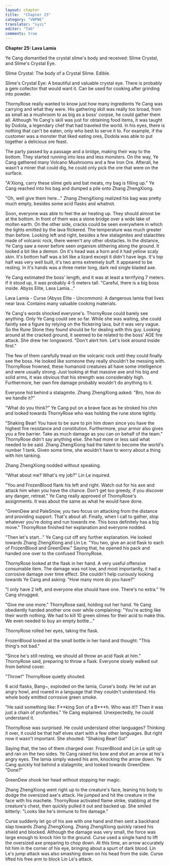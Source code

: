 ```yaml
---
layout: chapter
title:  "Chapter 25"
category: "VWPWE"
translator: "syzc"
editor: "Tab"
comments: true
---
```


**Chapter 25: Lava Lamia**
 
Ye Cang dismantled the crystal slime's body and received: Slime Crystal, and Slime's Crystal Eye. 
 
Slime Crystal: The body of a Crystal Slime. Edible.
 
Slime's Crystal Eye: A beautiful and valuable crystal eye. There is probably a gem collector that would want it. Can be used for cooking after grinding into powder.
 
ThornyRose really wanted to know just how many ingredients Ye Cang was carrying and what they were. His gathering skill was really too broad, from as small as a mushroom to as big as a boss' corpse, he could gather them all. Although Ye Cang's skill was just for obtaining food items, it was taught by Dodola, a legendary chef that had traveled the world. In his eyes, there is nothing that can't be eaten, only who best to serve it to. For example, if the customer was a monster that liked eating ores, Dodola was able to put together a delicious ore feast. 
 
The party passed by a passage and a bridge, making their way to the bottom. They started running into less and less monsters. On the way, Ye Cang gathered many Volcano Mushrooms and a few Iron Ore. Afterall, he wasn't a miner that could dig, he could only pick the ore that were on the surface.
 
"A'Xiong, carry these slime gels and bat meats, my bag is filling up." Ye Cang reached into his bag and dumped a pile onto Zhang ZhengXiong.
 
"Oh, well give them here..." Zhang ZhengXiong realized his bag was pretty much empty, besides some acid flasks and whatnot.
 
Soon, everyone was able to feel the air heating up. They should almost be at the bottom. In front of them was a stone bridge over a wide lake of molten earth. On the other side, cracks could be seen everywhere in which the lights emitted by the lava flickered. The temperature was much greater than before. Looking left and right, besides a few stalagmites and stalactites made of volcanic rock, there weren't any other obstacles. In the distance, Ye Cang saw a never before seen organism slithering along the ground. It looked a bit like a demon. On it's head was a horn and it had yellow scaly skin. It's bottom half was a bit like a lizard except it didn't have legs. It's top half was very well built, it's two arms extremely buff. It appeared to be resting. In it's hands was a three meter long, dark red single bladed axe.
 
Ye Cang estimated the boss' length, and it was at least a terrifying 7 meters. If it stood up, it was probably 4-5 meters tall. "Careful, there is a big boss inside. Abyss Elite, Lava Lamia..."
 
Lava Lamia - Curse (Abyss Elite - Uncommon): A dangerous lamia that lives near lava. Contains many valuable cooking materials.
 
Ye Cang's words shocked everyone's. ThornyRose could barely see anything. Only Ye Cang could see so far. While she was waiting, she could faintly see a figure by relying on the flickering lava, but it was very vague. So the Rune Stone they found should be for dealing with this guy. Looking around at the cracked ground, it seemed to be related to the boss' AOE fire attack. She drew her longsword. "Don't alert him. Let's look around inside first."
 
The few of them carefully tread on the volcanic rock until they could finally see the boss. He looked like someone they really shouldn't be messing with. ThornyRose frowned, these humanoid creatures all have some intelligence and were usually strong. Just looking at that massive axe and his big and solid arms, it was obvious that his strength was considerably high. Furthermore, her own fire damage probably wouldn't do anything to it.
 
Everyone hid behind a stalagmite. Zhang ZhengXiong asked: "Bro, how do we handle it?"
 
"What do you think?" Ye Cang put on a brave face as he stroked his chin and looked towards ThornyRose who was holding the rune stone tightly.
 
"Shaking Bear! You have to be sure to pin him down since you have the highest fire resistance and constitution. Furthermore, your armor also gives you a fire barrier. Take as much damage as you can on behalf of the team." ThornyRose didn't say anything else. She had more or less said what needed to be said. Zhang ZhengXiong had the talent to become the world's number 1 tank. Given some time, she wouldn't have to worry about a thing with him tanking.
 
Zhang ZhengXiong nodded without speaking.
 
"What about me? What's my job?" Lin Le inquired.
 
"You and FrozenBlood flank his left and right. Watch out for his axe and attack him when you have the chance. Don't get too greedy, if you discover any danger, retreat." Ye Cang really approved of ThornyRose's assignments. It was about the same as what he would have done.
 
"GreenDew and PaleSnow, you two focus on attacking from the distance and providing support. That's about all. Finally, when I call to gather, stop whatever you're doing and run towards me. This boss definitely has a big move." ThornyRose finished her explanation and everyone nodded.
 
"Then let's start..." Ye Cang cut off any further explanation. He looked towards Zhang ZhengXiong and Lin Le. "You two, give an acid flask to each of FrozenBlood and GreenDew." Saying that, he opened his pack and handed one over to the confused ThornyRose.
 
ThornyRose looked at the flask in her hand. A very useful offensive consumable item. The damage was not low, and most importantly, it had a corrosive damage over time effect. She couldn't help curiously looking towards Ye Cang and asking: "How many more do you have?"
 
"I only have 2 left, and everyone else should have one. There's no extra." Ye Cang shrugged.
 
"Give me one more." ThornyRose said, holding out her hand. Ye Cang obediently handed another one over while complaining:  "You're acting like their worth nothing. We had to kill 10 green slimes for their acid to make this. We even needed to buy an empty bottle..."
 
ThornyRose rolled her eyes, taking the flask.
 
FrozenBlood looked at the small bottle in her hand and thought: "This thing's not bad."
 
"Since he's still resting, we should all throw an acid flask at him." ThornyRose said, preparing to throw a flask. Everyone slowly walked out from behind cover.
 
"Throw!" ThornyRose quietly shouted.
 
6 acid flasks, Bang~, exploded on the lamia, Curse's body. He let out an angry howl, and roared in a language that they couldn't understand. His whole body emitted corrosive green smoke. 
 
"He said something like: F\*\*king Son of a B\*\*\*h. Who was it!? Then it was just a chain of profanities." Ye Cang explained. Unexpectedly, he could understand it.
 
ThornyRose was surprised. He could understand other languages? Thinking it over, it could be that half elves start with a few other languages. But right now it wasn't important. She shouted: "Shaking Bear! Go!"
 
Saying that, the two of them charged over. FrozenBlood and Lin Le split up and ran on the two sides. Ye Cang raised his bow and shot an arrow at his's angry eyes. The lamia simply waved his arm, knocking the arrow down. Ye Cang quickly hid behind a stalagmite, and looked towards GreenDew. "Done?"
 
GreenDew shook her head without stopping her magic.
 
Zhang ZhengXiong went right up to the creature's face, leaning his body to dodge the oversized axe's attack. He jumped and hit the creature in the face with his machete. ThornyRose activated flame strike, stabbing at the creature's chest, then quickly pulled it out and backed up. She smiled bitterly: "Looks like he's immune to fire damage."
 
Curse suddenly let go of his axe with one hand and then sent a backhand slap towards Zhang ZhengXiong. Zhang ZhengXiong quickly raised his shield and blocked. Although the damage was very small, the force was large enough to knock him to the ground. Curse used a single hand to lift the oversized axe preparing to chop down. At this time, an arrow accurately hit him in the corner of his eye, bringing about a spurt of dark blood. Lin Le's jump attack was also smashing down on his head from the side. Curse lifted his free arm to block Lin Le's attack.